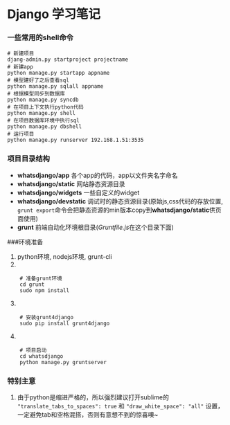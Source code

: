 # Django 学习笔记

### 一些常用的shell命令


	# 新建项目
	djang-admin.py startproject projectname
	# 新建app
	python manage.py startapp appname
	# 模型建好了之后查看sql
	python manage.py sqlall appname
	# 根据模型同步到数据库
	python manage.py syncdb
	# 在项目上下文执行python代码
	python manage.py shell
	# 在项目数据库环境中执行sql
	python manage.py dbshell
	# 运行项目
	python manage.py runserver 192.168.1.51:3535

### 项目目录结构

* **whatsdjango/app** 各个app的代码，app以文件夹名字命名 
* **whatsdjango/static** 网站静态资源目录
* **whatsdjango/widgets** 一些自定义的widget 
* **whatsdjango/devstatic** 调试时的静态资源目录(原始js,css代码的存放位置, `grunt export`命令会把静态资源的min版本copy到**whatsdjango/static**供页面使用)
* **grunt** 前端自动化环境根目录(*Gruntfile.js*在这个目录下面)

###环境准备
1. python环境, nodejs环境, grunt-cli
2.
		
		# 准备grunt环境
 		cd grunt
 		sudo npm install
3.
		
		# 安装grunt4django
		sudo pip install grunt4django
4.
		
		# 项目启动
		cd whatsdjango
		python manage.py gruntserver


### 特别主意

1. 由于python是缩进严格的，所以强烈建议打开sublime的 `"translate_tabs_to_spaces": true` 和 `"draw_white_space": "all"` 设置，一定避免tab和空格混搭，否则有意想不到的惊喜噢~